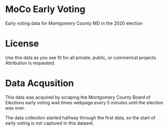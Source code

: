 # MoCo Early Voting
Early voting data for Montgomery County MD in the 2020 election


# License

Use this data as you see fit for all private, public, or commerical projects. Attribution is requested. 

# Data Acqusition

This data was acquired by scraping the Montgomery County Board of Elections early voting wait times webpage every 5 minutes until the election was over. 

The data collection started halfway through the first data, so the start of early voting is not captured in this dataset.
